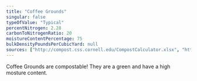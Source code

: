 ```yaml
---
title: "Coffee Grounds"
singular: false
typeOfValue: "Typical"
percentNitrogen: 2.28
carbonToNitrogenRatio: 20
moistureContentPercentage: 75
bulkDensityPoundsPerCubicYard: null
sources: ["http://compost.css.cornell.edu/CompostCalculator.xlsx", "http://www.sunset.com/garden/earth-friendly/starbucks-coffee-compost-test-00400000016986/", "http://www.google.com/patents/US3823487"]
---
```


Coffee Grounds are compostable! They are a green and have a high mosture content.
